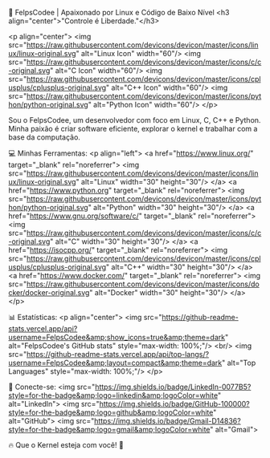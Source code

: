 🐧 FelpsCodee | Apaixonado por Linux e Código de Baixo Nível
&lt;h3 align="center">"Controle é Liberdade."&lt;/h3>

&lt;p align="center">
&lt;img src="https://raw.githubusercontent.com/devicons/devicon/master/icons/linux/linux-original.svg" alt="Linux Icon" width="60"/>
&lt;img src="https://raw.githubusercontent.com/devicons/devicon/master/icons/c/c-original.svg" alt="C Icon" width="60"/>
&lt;img src="https://raw.githubusercontent.com/devicons/devicon/master/icons/cplusplus/cplusplus-original.svg" alt="C++ Icon" width="60"/>
&lt;img src="https://raw.githubusercontent.com/devicons/devicon/master/icons/python/python-original.svg" alt="Python Icon" width="60"/>
&lt;/p>

Sou o FelpsCodee, um desenvolvedor com foco em Linux, C, C++ e Python. Minha paixão é criar software eficiente, explorar o kernel e trabalhar com a base da computação.

💻 Minhas Ferramentas:
&lt;p align="left">
&lt;a href="https://www.linux.org/" target="_blank" rel="noreferrer"> &lt;img src="https://raw.githubusercontent.com/devicons/devicon/master/icons/linux/linux-original.svg" alt="Linux" width="30" height="30"/> &lt;/a>
&lt;a href="https://www.python.org" target="_blank" rel="noreferrer"> &lt;img src="https://raw.githubusercontent.com/devicons/devicon/master/icons/python/python-original.svg" alt="Python" width="30" height="30"/> &lt;/a>
&lt;a href="https://www.gnu.org/software/c/" target="_blank" rel="noreferrer"> &lt;img src="https://raw.githubusercontent.com/devicons/devicon/master/icons/c/c-original.svg" alt="C" width="30" height="30"/> &lt;/a>
&lt;a href="https://isocpp.org/" target="_blank" rel="noreferrer"> &lt;img src="https://raw.githubusercontent.com/devicons/devicon/master/icons/cplusplus/cplusplus-original.svg" alt="C++" width="30" height="30"/> &lt;/a>
&lt;a href="https://www.docker.com/" target="_blank" rel="noreferrer"> &lt;img src="https://raw.githubusercontent.com/devicons/devicon/master/icons/docker/docker-original.svg" alt="Docker" width="30" height="30"/> &lt;/a>
&lt;/p>

📊 Estatísticas:
&lt;p align="center">
&lt;img src="https://github-readme-stats.vercel.app/api?username=FelpsCodee&amp;show_icons=true&amp;theme=dark" alt="FelpsCodee's GitHub stats" style="max-width: 100%;"/>
&lt;br/>
&lt;img src="https://github-readme-stats.vercel.app/api/top-langs/?username=FelpsCodee&amp;layout=compact&amp;theme=dark" alt="Top Languages" style="max-width: 100%;"/>
&lt;/p>

🔗 Conecte-se:
&lt;img src="https://img.shields.io/badge/LinkedIn-0077B5?style=for-the-badge&amp;logo=linkedin&amp;logoColor=white" alt="LinkedIn">
&lt;img src="https://img.shields.io/badge/GitHub-100000?style=for-the-badge&amp;logo=github&amp;logoColor=white" alt="GitHub">
&lt;img src="https://img.shields.io/badge/Gmail-D14836?style=for-the-badge&amp;logo=gmail&amp;logoColor=white" alt="Gmail">

🔥 Que o Kernel esteja com você! 🐧
